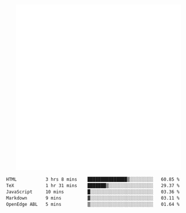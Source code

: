 <div align="center">
    <a href="https://konst.fish">
        <img src="https://raw.githubusercontent.com/konstfish/konstfish/master/fish.svg" alt="Logo" width="450"/>
    </a>
</div>

<!--START_SECTION:waka-->

```txt
HTML           3 hrs 8 mins    ███████████████▒░░░░░░░░░   60.85 %
TeX            1 hr 31 mins    ███████▒░░░░░░░░░░░░░░░░░   29.37 %
JavaScript     10 mins         █░░░░░░░░░░░░░░░░░░░░░░░░   03.36 %
Markdown       9 mins          ▓░░░░░░░░░░░░░░░░░░░░░░░░   03.11 %
OpenEdge ABL   5 mins          ▒░░░░░░░░░░░░░░░░░░░░░░░░   01.64 %
```

<!--END_SECTION:waka-->
